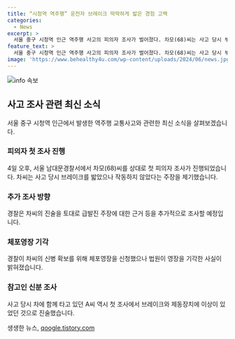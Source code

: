 ```yaml
---
title: “시청역 역주행” 운전자 브레이크 딱딱하게 밟은 경험 고백
categories:
  - News
excerpt: >
  서울 중구 시청역 인근 역주행 사고의 피의자 조사가 벌어졌다. 차모(68)씨는 사고 당시 부상으로 입원 중이었으며, 언급된 사건 전후 상황과 차량 상태에 대해 진술해야 했다. 경찰은 차씨의 주장과 사고기록장치, CCTV 등을 분석하며 급발진 가능성 등 여러 가능성을 열어두고 조사를 진행 중이다. 또한 차씨에 대한 음주 측정이 사고 이후에 이뤄졌으며, 추가 조사를 통해 사고 원인을 밝힐 예정이다. 
feature_text: >
  서울 중구 시청역 인근 역주행 사고의 피의자 조사가 벌어졌다. 차모(68)씨는 사고 당시 부상으로 입원 중이었으며, 언급된 사건 전후 상황과 차량 상태에 대해 진술해야 했다. 경찰은 차씨의 주장과 사고기록장치, CCTV 등을 분석하며 급발진 가능성 등 여러 가능성을 열어두고 조사를 진행 중이다. 또한 차씨에 대한 음주 측정이 사고 이후에 이뤄졌으며, 추가 조사를 통해 사고 원인을 밝힐 예정이다. 
image: 'https://www.behealthy4u.com/wp-content/uploads/2024/06/news.jpg'
---
```


<p><img src="https://www.behealthy4u.com/wp-content/uploads/2024/06/news.jpg" alt="info 속보" /></p>

<h2 data-ke-size="size26">사고 조사 관련 최신 소식</h2>

<p data-ke-size="size16">서울 중구 시청역 인근에서 발생한 역주행 교통사고와 관련한 최신 소식을 살펴보겠습니다.</p>

<h3>피의자 첫 조사 진행</h3>

<p data-ke-size="size16">4일 오후, 서울 남대문경찰서에서 차모(68)씨를 상대로 첫 피의자 조사가 진행되었습니다. 차씨는 사고 당시 브레이크를 밟았으나 작동하지 않았다는 주장을 제기했습니다.</p>

<h3>추가 조사 방향</h3>

<p data-ke-size="size16">경찰은 차씨의 진술을 토대로 급발진 주장에 대한 근거 등을 추가적으로 조사할 예정입니다.</p>

<h3>체포영장 기각</h3>

<p data-ke-size="size16">경찰이 차씨의 신병 확보를 위해 체포영장을 신청했으나 법원이 영장을 기각한 사실이 밝혀졌습니다.</p>

<h3>참고인 신분 조사</h3>

<p data-ke-size="size16">사고 당시 차에 함께 타고 있던 A씨 역시 첫 조사에서 브레이크와 제동장치에 이상이 있었던 것으로 진술했습니다.</p>
생생한 뉴스, <a href="https://qoogle.tistory.com" rel="dofollow">qoogle.tistory.com</a>



